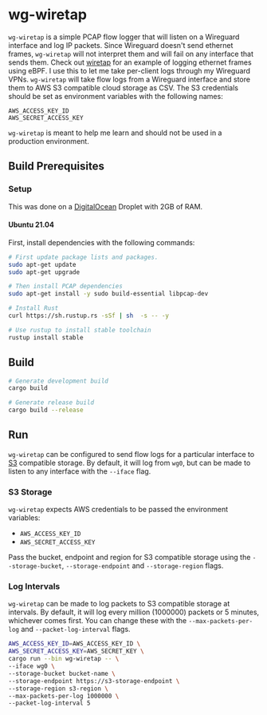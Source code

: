 # wg-wiretap
`wg-wiretap` is a simple PCAP flow logger that will listen on a Wireguard interface and log IP packets.
Since Wireguard doesn't send ethernet frames, `wg-wiretap` will not interpret them and will fail on any interface that sends them.
Check out [wiretap](https://github.com/JonCooperWorks/wiretap) for an example of logging ethernet frames using eBPF.
I use this to let me take per-client logs through my Wireguard VPNs.
`wg-wiretap` will take flow logs from a Wireguard interface and store them to AWS S3 compatible cloud storage as CSV.
The S3 credentials should be set as environment variables with the following names:

```
AWS_ACCESS_KEY_ID
AWS_SECRET_ACCESS_KEY
```

`wg-wiretap` is meant to help me learn and should not be used in a production environment.

## Build Prerequisites

### Setup
This was done on a [DigitalOcean](https://m.do.co/c/515db03705b4) Droplet with 2GB of RAM.

#### Ubuntu 21.04
First, install dependencies with the following commands:

```bash
# First update package lists and packages.
sudo apt-get update
sudo apt-get upgrade

# Then install PCAP dependencies
sudo apt-get install -y sudo build-essential libpcap-dev

# Install Rust
curl https://sh.rustup.rs -sSf | sh  -s -- -y

# Use rustup to install stable toolchain
rustup install stable
```

## Build
```bash
# Generate development build
cargo build

# Generate release build
cargo build --release
```

## Run
`wg-wiretap` can be configured to send flow logs for a particular interface to [S3](https://aws.amazon.com/s3/) compatible storage.
By default, it will log from `wg0`, but can be made to listen to any interface with the `--iface` flag.

### S3 Storage
`wg-wiretap` expects AWS credentials to be passed the environment variables:

- `AWS_ACCESS_KEY_ID`
- `AWS_SECRET_ACCESS_KEY`

Pass the bucket, endpoint and region for S3 compatible storage using the `--storage-bucket`, `--storage-endpoint` and `--storage-region` flags.

### Log Intervals
`wg-wiretap` can be made to log packets to S3 compatible storage at intervals.
By default, it will log every million (1000000) packets or 5 minutes, whichever comes first.
You can change these with the `--max-packets-per-log` and `--packet-log-interval` flags.

```bash
AWS_ACCESS_KEY_ID=AWS_ACCESS_KEY_ID \
AWS_SECRET_ACCESS_KEY=AWS_SECRET_KEY \
cargo run --bin wg-wiretap -- \
--iface wg0 \
--storage-bucket bucket-name \
--storage-endpoint https://s3-storage-endpoint \
--storage-region s3-region \
--max-packets-per-log 1000000 \
--packet-log-interval 5
```
